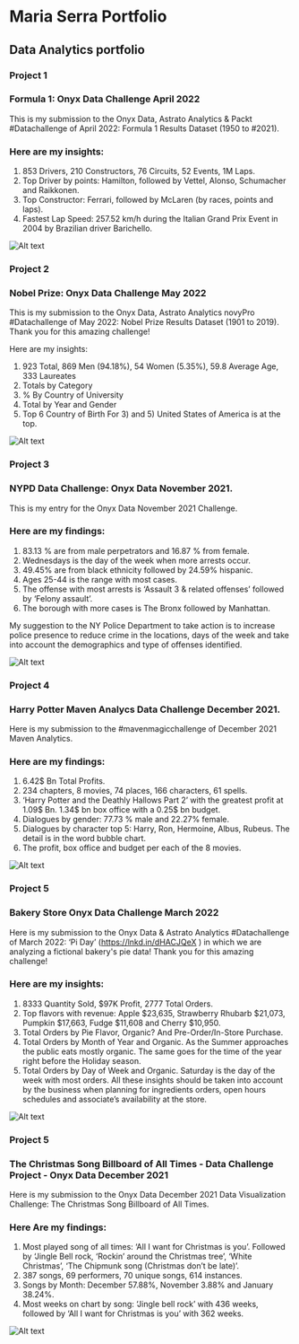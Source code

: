 # Maria Serra Portfolio
## Data Analytics portfolio

### Project 1

### Formula 1:  Onyx Data Challenge April 2022 
This is my submission to the Onyx Data, Astrato Analytics & Packt #Datachallenge of April 2022: Formula 1 Results Dataset (1950 to #2021). 

### Here are my insights:
1. 853 Drivers,  210 Constructors, 76 Circuits, 52 Events, 1M Laps.
2. Top Driver by points: Hamilton, followed by Vettel, Alonso, Schumacher and Raikkonen.
3. Top Constructor: Ferrari, followed by McLaren (by races, points and laps).
4. Fastest Lap Speed: 257.52 km/h during the Italian Grand Prix Event in 2004 by Brazilian driver Barichello.

![Alt text](https://github.com/mariasserra/Maria-Portfolio/blob/main/F1.png)

### Project 2

### Nobel Prize:  Onyx Data Challenge May 2022 
This is my submission to the Onyx Data, Astrato Analytics novyPro #Datachallenge of May 2022: Nobel Prize Results Dataset (1901 to 2019). Thank you for this amazing challenge!
 
Here are my insights:
1) 923 Total, 869 Men (94.18%), 54 Women (5.35%), 59.8 Average Age, 333 Laureates
2) Totals by Category
3) % By Country of University
4) Total by Year and Gender
5) Top 6 Country of Birth
For 3) and 5) United States of America is at the top.
 
![Alt text](https://github.com/mariasserra/Maria-Portfolio/blob/main/NobelPrize.png)

### Project 3

### NYPD Data Challenge: Onyx Data November 2021.
This is my entry for the Onyx Data November 2021 Challenge.

### Here are my findings:
1) 83.13 % are from male perpetrators and 16.87 % from female.
2) Wednesdays is the day of the week when more arrests occur.
3) 49.45% are from black ethnicity followed by 24.59% hispanic.
4) Ages 25-44 is the range with most cases.
5) The offense with most arrests is ‘Assault 3 & related offenses’ followed by ‘Felony assault’.
6) The borough with more cases is The Bronx followed by Manhattan.

My suggestion to the NY Police Department to take action is to increase police presence to reduce crime in the locations, days of the week and take into account the demographics and type of offenses identified.

![Alt text](https://github.com/mariasserra/Maria-Portfolio/blob/main/NYPD.png)

### Project 4

### Harry Potter Maven Analycs Data Challenge December 2021. 
Here is my submission to the #mavenmagicchallenge of December 2021 Maven Analytics. 

### Here are my findings:
1) 6.42$ Bn Total Profits.
2) 234 chapters, 8 movies, 74 places, 166 characters, 61 spells.
3) ‘Harry Potter and the Deathly Hallows Part 2’ with the greatest profit at 1.09$ Bn. 1.34$ bn box office with a 0.25$ bn budget.
4) Dialogues by gender: 77.73 % male and 22.27% female.
5) Dialogues by character top 5: Harry, Ron, Hermoine, Albus, Rubeus. The detail is in the word bubble chart.
6) The profit, box office and budget per each of the 8 movies.

![Alt text](https://github.com/mariasserra/Maria-Portfolio/blob/main/HarryPotter.png)

### Project 5

### Bakery Store Onyx Data Challenge March 2022  

Here is my submission to the Onyx Data & Astrato Analytics #Datachallenge of March 2022: ‘Pi Day’ (https://lnkd.in/dHACJQeX
) in which we are analyzing a fictional bakery's pie data! Thank you for this amazing challenge!
 
### Here are my insights:
1) 8333 Quantity Sold,  $97K Profit, 2777 Total Orders.
2) Top flavors with revenue: Apple $23,635, Strawberry Rhubarb $21,073,  Pumpkin $17,663,  Fudge $11,608 and Cherry $10,950. 
3) Total Orders by Pie Flavor, Organic? And Pre-Order/In-Store Purchase.
4) Total Orders by Month of Year and Organic. As the Summer approaches the public eats mostly organic. The same goes for the time of the year right before the Holiday season.
5) Total Orders by Day of Week and Organic. Saturday is the day of the week with most orders. 
All these insights should be taken into account by the business when planning for ingredients orders, open hours schedules and associate’s availability at the store.

![Alt text](https://github.com/mariasserra/Maria-Portfolio/blob/main/BakeryStore.png)

### Project 5

### The Christmas Song Billboard of All Times - Data Challenge Project - Onyx Data December 2021
Here is my submission to the Onyx Data December 2021 Data Visualization Challenge: The Christmas Song Billboard of All Times.  

### Here Are my findings:
1) Most played song of all times: ‘All I want for Christmas is you’. Followed by ‘Jingle Bell rock, ‘Rockin’ around the Christmas tree’, ‘White Christmas’,  ‘The Chipmunk song (Christmas don’t be late)’.
2) 387 songs, 69 performers, 70 unique songs, 614 instances.
3) Songs by Month: December 57.88%, November 3.88% and January 38.24%.
4) Most weeks on chart by song: ‘Jingle bell rock’ with 436 weeks, followed by ‘All I want for Christmas is you’ with 362 weeks.

![Alt text](https://github.com/mariasserra/Maria-Portfolio/blob/main/XmasSongs.png)







